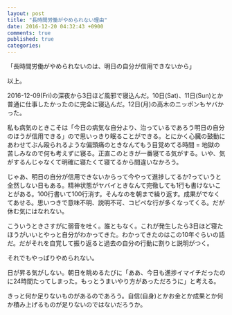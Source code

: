 ```yaml
---
layout: post
title: "長時間労働がやめられない理由"
date: 2016-12-20 04:32:43 +0900
comments: true
published: true
categories: 
---
```


「長時間労働がやめられないのは、明日の自分が信用できないから」

以上。

2016-12-09(Fri)の深夜から3日ほど風邪で寝込んだ。10日(Sat)、11日(Sun)とか普通に仕事したかったのに完全に寝込んだ。12日(月)の高木のニッポンもヤバかった。

私も病気のときこそは「今日の病気な自分より、治っているであろう明日の自分のほうが信用できる」ので思いっきり眠ることができる。とにかく心臓の鼓動にあわせてぶん殴られるような偏頭痛のときなんてもう目覚めてる時間 = 地獄の苦しみなので何も考えずに寝る。正直このときが一番寝てる気がする。いや、気がするんじゃなくて明確に寝たくて寝てるから間違いなかろう。

じゃあ、明日の自分が信用できないからって今やって進捗してるか?っていうと全然しない日もある。精神状態がヤバイときなんて完徹しても1行も書けないことがある。100行書いて100行消す。そんなのを朝まで繰り返す。成果がでなくてあせる。思いつきで意味不明、説明不可、コピペな行が多くなってくる。だが休む気にはなれない。

こういうときさすがに弱音を吐く。誰ともなく。これが発生したら3日ほど寝たほうがいいとやっと自分がわかってきた。わかってきたのはこの10年ぐらいの話だ。だがそれを自覚して振り返ると過去の自分の行動に割りと説明がつく。

それでもやっぱりやめられない。

日が昇る気がしない。朝日を眺めるたびに「ああ、今日も進捗イマイチだったのに24時間たってしまった。もっとうまいやり方があっただろうに」と考える。

きっと何か足りないものがあるのであろう。自信(自身)とかお金とか成果とか何か積み上げるものが足りないのではないだろうか。

